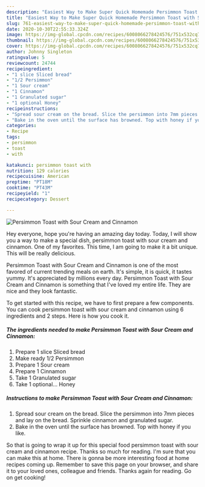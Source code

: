 ```yaml
---
description: "Easiest Way to Make Super Quick Homemade Persimmon Toast with Sour Cream and Cinnamon"
title: "Easiest Way to Make Super Quick Homemade Persimmon Toast with Sour Cream and Cinnamon"
slug: 761-easiest-way-to-make-super-quick-homemade-persimmon-toast-with-sour-cream-and-cinnamon
date: 2020-10-30T22:55:33.324Z
image: https://img-global.cpcdn.com/recipes/6008066278424576/751x532cq70/persimmon-toast-with-sour-cream-and-cinnamon-recipe-main-photo.jpg
thumbnail: https://img-global.cpcdn.com/recipes/6008066278424576/751x532cq70/persimmon-toast-with-sour-cream-and-cinnamon-recipe-main-photo.jpg
cover: https://img-global.cpcdn.com/recipes/6008066278424576/751x532cq70/persimmon-toast-with-sour-cream-and-cinnamon-recipe-main-photo.jpg
author: Johnny Singleton
ratingvalue: 5
reviewcount: 24744
recipeingredient:
- "1 slice Sliced bread"
- "1/2 Persimmon"
- "1 Sour cream"
- "1 Cinnamon"
- "1 Granulated sugar"
- "1 optional Honey"
recipeinstructions:
- "Spread sour cream on the bread. Slice the persimmon into 7mm pieces and lay on the bread. Sprinkle cinnamon and granulated sugar."
- "Bake in the oven until the surface has browned. Top with honey if you like."
categories:
- Recipe
tags:
- persimmon
- toast
- with

katakunci: persimmon toast with 
nutrition: 129 calories
recipecuisine: American
preptime: "PT18M"
cooktime: "PT43M"
recipeyield: "1"
recipecategory: Dessert

---
```



![Persimmon Toast with Sour Cream and Cinnamon](https://img-global.cpcdn.com/recipes/6008066278424576/751x532cq70/persimmon-toast-with-sour-cream-and-cinnamon-recipe-main-photo.jpg)

Hey everyone, hope you're having an amazing day today. Today, I will show you a way to make a special dish, persimmon toast with sour cream and cinnamon. One of my favorites. This time, I am going to make it a bit unique. This will be really delicious.



Persimmon Toast with Sour Cream and Cinnamon is one of the most favored of current trending meals on earth. It's simple, it is quick, it tastes yummy. It's appreciated by millions every day. Persimmon Toast with Sour Cream and Cinnamon is something that I've loved my entire life. They are nice and they look fantastic.


To get started with this recipe, we have to first prepare a few components. You can cook persimmon toast with sour cream and cinnamon using 6 ingredients and 2 steps. Here is how you cook it.

<!--inarticleads1-->

##### The ingredients needed to make Persimmon Toast with Sour Cream and Cinnamon:

1. Prepare 1 slice Sliced bread
1. Make ready 1/2 Persimmon
1. Prepare 1 Sour cream
1. Prepare 1 Cinnamon
1. Take 1 Granulated sugar
1. Take 1 optional... Honey




<!--inarticleads2-->

##### Instructions to make Persimmon Toast with Sour Cream and Cinnamon:

1. Spread sour cream on the bread. Slice the persimmon into 7mm pieces and lay on the bread. Sprinkle cinnamon and granulated sugar.
1. Bake in the oven until the surface has browned. Top with honey if you like.




So that is going to wrap it up for this special food persimmon toast with sour cream and cinnamon recipe. Thanks so much for reading. I'm sure that you can make this at home. There is gonna be more interesting food at home recipes coming up. Remember to save this page on your browser, and share it to your loved ones, colleague and friends. Thanks again for reading. Go on get cooking!
